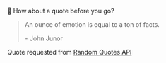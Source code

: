 📣 How about a quote before you go?

> An ounce of emotion is equal to a ton of facts.
>
> <p>- John Junor</p>

Quote requested from [Random Quotes API](https://github.com/lukePeavey/quotable)
